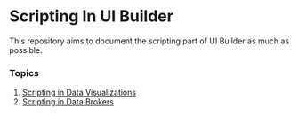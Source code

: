 ﻿# Scripting In UI Builder
This repository aims to document the scripting part of UI Builder as much as possible.


### Topics
1. [Scripting in Data Visualizations](./pages/data_visualizations.md)
2. [Scripting in Data Brokers](./pages/data_brokers.md)




